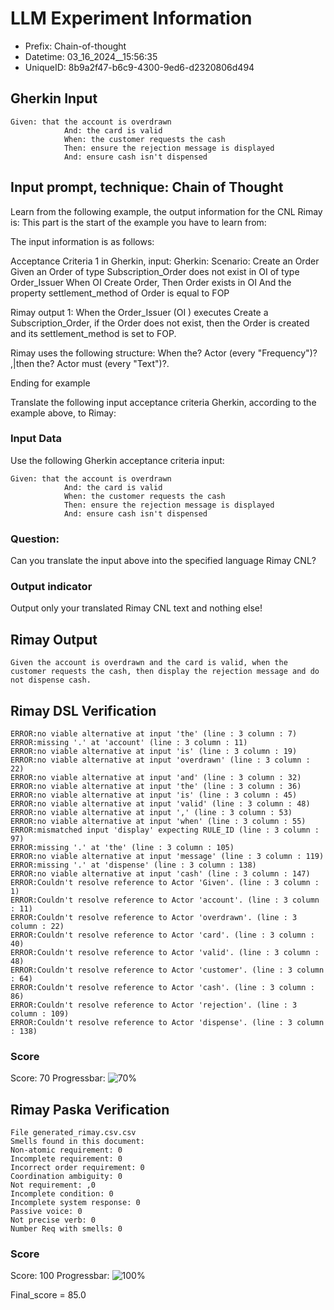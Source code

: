 

# LLM Experiment Information
* Prefix:   Chain-of-thought
* Datetime: 03_16_2024__15:56:35
* UniqueID: 8b9a2f47-b6c9-4300-9ed6-d2320806d494

        

## Gherkin Input
```
Given: that the account is overdrawn
            And: the card is valid
            When: the customer requests the cash
            Then: ensure the rejection message is displayed
            And: ensure cash isn't dispensed
```
    



## Input prompt, technique: Chain of Thought


Learn from the following example, the output information for the CNL Rimay is: 
This part is the start of the example you have to learn from:

The input information is as follows: 

Acceptance Criteria 1 in Gherkin, input:
Gherkin:
Scenario: Create an Order
Given an Order of type Subscription_Order does not exist in OI of type Order_Issuer 
When OI Create Order, 
Then Order exists in OI 
And the property settlement_method of Order is equal to FOP


Rimay output 1:
When the Order_Issuer (OI ) executes Create a Subscription_Order, if the Order does not exist, then the Order is created and its settlement_method is set to FOP.

Rimay uses the following structure:
When the? Actor <Action> (every "Frequency")? ,|then the? Actor must <Action> (every "Text")?.

Ending for example

Translate the following input acceptance criteria Gherkin, according to the example above, to Rimay:

        

### Input Data
Use the following Gherkin acceptance criteria input: 
```
Given: that the account is overdrawn
            And: the card is valid
            When: the customer requests the cash
            Then: ensure the rejection message is displayed
            And: ensure cash isn't dispensed
```

### Question:
Can you translate the input above into the specified language Rimay CNL?

### Output indicator
Output only your translated Rimay CNL text and nothing else!


## Rimay Output
```
Given the account is overdrawn and the card is valid, when the customer requests the cash, then display the rejection message and do not dispense cash.
``` 
            


## Rimay DSL Verification
```
ERROR:no viable alternative at input 'the' (line : 3 column : 7)
ERROR:missing '.' at 'account' (line : 3 column : 11)
ERROR:no viable alternative at input 'is' (line : 3 column : 19)
ERROR:no viable alternative at input 'overdrawn' (line : 3 column : 22)
ERROR:no viable alternative at input 'and' (line : 3 column : 32)
ERROR:no viable alternative at input 'the' (line : 3 column : 36)
ERROR:no viable alternative at input 'is' (line : 3 column : 45)
ERROR:no viable alternative at input 'valid' (line : 3 column : 48)
ERROR:no viable alternative at input ',' (line : 3 column : 53)
ERROR:no viable alternative at input 'when' (line : 3 column : 55)
ERROR:mismatched input 'display' expecting RULE_ID (line : 3 column : 97)
ERROR:missing '.' at 'the' (line : 3 column : 105)
ERROR:no viable alternative at input 'message' (line : 3 column : 119)
ERROR:missing '.' at 'dispense' (line : 3 column : 138)
ERROR:no viable alternative at input 'cash' (line : 3 column : 147)
ERROR:Couldn't resolve reference to Actor 'Given'. (line : 3 column : 1)
ERROR:Couldn't resolve reference to Actor 'account'. (line : 3 column : 11)
ERROR:Couldn't resolve reference to Actor 'overdrawn'. (line : 3 column : 22)
ERROR:Couldn't resolve reference to Actor 'card'. (line : 3 column : 40)
ERROR:Couldn't resolve reference to Actor 'valid'. (line : 3 column : 48)
ERROR:Couldn't resolve reference to Actor 'customer'. (line : 3 column : 64)
ERROR:Couldn't resolve reference to Actor 'cash'. (line : 3 column : 86)
ERROR:Couldn't resolve reference to Actor 'rejection'. (line : 3 column : 109)
ERROR:Couldn't resolve reference to Actor 'dispense'. (line : 3 column : 138)

```
### Score
Score: 70
Progressbar: ![70%](https://progress-bar.dev/70)

            


## Rimay Paska Verification
```
File generated_rimay.csv.csv
Smells found in this document: 
Non-atomic requirement: 0
Incomplete requirement: 0
Incorrect order requirement: 0
Coordination ambiguity: 0
Not requirement: ,0
Incomplete condition: 0
Incomplete system response: 0
Passive voice: 0
Not precise verb: 0
Number Req with smells: 0

```
### Score
Score: 100
Progressbar: ![100%](https://progress-bar.dev/100)

            

Final_score = 85.0
